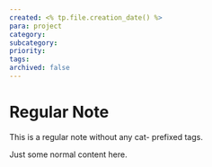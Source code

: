 ```yaml
---
created: <% tp.file.creation_date() %>
para: project
category: 
subcategory: 
priority: 
tags:
archived: false
---
```


# Regular Note

This is a regular note without any cat- prefixed tags.

Just some normal content here.
